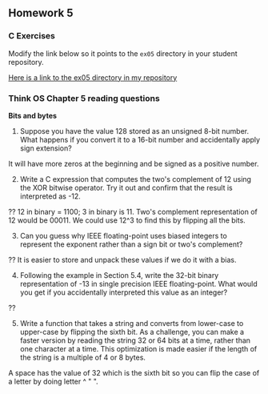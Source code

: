 ## Homework 5

### C Exercises

Modify the link below so it points to the `ex05` directory in your
student repository.

[Here is a link to the ex05 directory in my repository](https://github.com/vickymmcd/ExercisesInC/tree/master/exercises/ex05)

### Think OS Chapter 5 reading questions

**Bits and bytes**

1) Suppose you have the value 128 stored as an unsigned 8-bit number.  What happens if you convert
it to a 16-bit number and accidentally apply sign extension?

It will have more zeros at the beginning and be signed as a positive number.

2) Write a C expression that computes the two's complement of 12 using the XOR bitwise operator.
Try it out and confirm that the result is interpreted as -12.

?? 12 in binary = 1100; 3 in binary is 11. Two's complement representation of 12 would be 00011.
We could use 12^3 to find this by flipping all the bits.

3) Can you guess why IEEE floating-point uses biased integers to represent the exponent rather than a
sign bit or two's complement?

?? It is easier to store and unpack these values if we do it with a bias.

4) Following the example in Section 5.4, write the 32-bit binary representation of -13 in single precision
IEEE floating-point.  What would you get if you accidentally interpreted this value as an integer?

??

5) Write a function that takes a string and converts from lower-case to upper-case by flipping the sixth bit.
As a challenge, you can make a faster version by reading the string 32 or 64 bits at a time, rather than one
character at a time.  This optimization is made easier if the length of the string is a multiple of 4 or 8 bytes.

A space has the value of 32 which is the sixth bit so you can flip the case of a letter by doing letter ^ " ".
